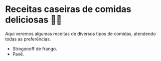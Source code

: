 # Receitas caseiras de comidas deliciosas :man_cook:

Aqui veremos algumas receitas de diversos tipos de comidas, atendendo todas as preferências. 

- Strogonoff de frango.
- Pavê.
